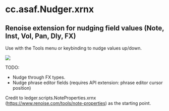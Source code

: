 # cc.asaf.Nudger.xrnx

## Renoise extension for nudging field values (Note, Inst, Vol, Pan, Dly, FX)
Use with the Tools menu or keybinding to nudge values up/down.

![](nudger.gif)

TODO:  
- Nudge through FX types. 
- Nudge phrase editor fields (requires API extension: phrase editor cursor position)


Credit to ledger.scripts.NoteProperties.xrnx (https://www.renoise.com/tools/note-properties) as the starting point.
